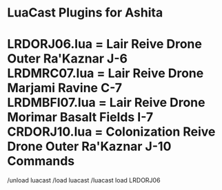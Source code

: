 LuaCast Plugins for Ashita
=======
LRDORJ06.lua = Lair Reive Drone Outer Ra'Kaznar J-6  
LRDMRC07.lua = Lair Reive Drone Marjami Ravine C-7  
LRDMBFI07.lua = Lair Reive Drone Morimar Basalt Fields I-7  
CRDORJ10.lua = Colonization Reive Drone Outer Ra'Kaznar J-10 
Commands
=======
/unload luacast 
/load luacast 
/luacast load LRDORJ06 
